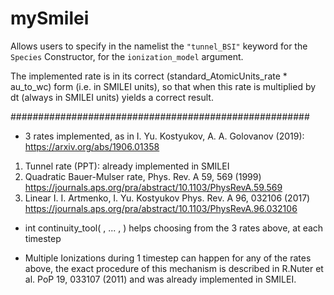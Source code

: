 # mySmilei
Allows users to specify in the namelist the ```"tunnel_BSI"``` keyword for the ```Species``` Constructor, for the ```ionization_model``` argument.

The implemented rate is in its correct (standard_AtomicUnits_rate * au_to_wc) form (i.e. in SMILEI units), so that when this rate is multiplied by dt (always in SMILEI units) yields a correct result.

######################################################


* 3 rates implemented, as in I. Yu. Kostyukov, A. A. Golovanov (2019): https://arxiv.org/abs/1906.01358
1. Tunnel rate (PPT): already implemented in SMILEI
2. Quadratic Bauer-Mulser rate, Phys. Rev. A 59, 569 (1999) https://journals.aps.org/pra/abstract/10.1103/PhysRevA.59.569
3. Linear I. I. Artmenko, I. Yu. Kostyukov Phys. Rev. A 96, 032106 (2017) https://journals.aps.org/pra/abstract/10.1103/PhysRevA.96.032106

* int continuity_tool( , ... , ) helps choosing from the 3 rates above, at each timestep

* Multiple Ionizations during 1 timestep can happen for any of the rates above, the exact procedure of this mechanism is described in R.Nuter et al. PoP 19, 033107 (2011) and was already implemented in SMILEI.
